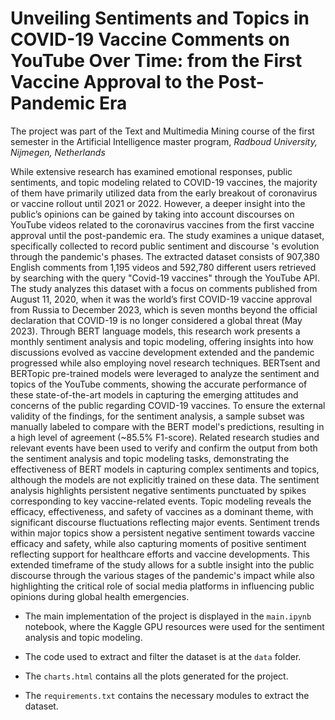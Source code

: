 # Unveiling Sentiments and Topics in COVID-19 Vaccine Comments on YouTube Over Time: from the First Vaccine Approval to the Post-Pandemic Era
The project was part of the Text and Multimedia Mining course of the first semester in the Artificial Intelligence master program, _Radboud University, Nijmegen, Netherlands_

While extensive research has examined emotional responses, public sentiments, and topic modeling related to COVID-19 vaccines, the majority of them have primarily utilized data from the early breakout of coronavirus or vaccine rollout until 2021 or 2022. However, a deeper insight into the public’s opinions can be gained by taking into account discourses on YouTube videos related to the coronavirus vaccines from the first vaccine approval until the post-pandemic era. The study examines a unique dataset, specifically collected to record public sentiment and discourse 's evolution through the pandemic's phases. The extracted dataset consists of 907,380 English comments from 1,195 videos and 592,780 different users retrieved by searching with the query "Covid-19 vaccines" through the YouTube API. The study analyzes this dataset with a focus on comments published from August 11, 2020, when it was the world’s first COVID-19 vaccine approval from Russia to December 2023, which is seven months beyond the official declaration that COVID-19 is no longer considered a global threat (May 2023). Through BERT language models, this research work presents a monthly sentiment analysis and topic modeling, offering insights into how discussions evolved as vaccine development extended and the pandemic progressed while also employing novel research techniques. BERTsent and BERTopic pre-trained models were leveraged to analyze the sentiment and topics of the YouTube comments, showing the accurate performance of these state-of-the-art models in capturing the emerging attitudes and concerns of the public regarding COVID-19 vaccines. To ensure the external validity of the findings, for the sentiment analysis, a sample subset was manually labeled to compare with the BERT model's predictions, resulting in a high level of agreement (~85.5% F1-score). Related research studies and relevant events have been used to verify and confirm the output from both the sentiment analysis and topic modeling tasks, demonstrating the effectiveness of BERT models in capturing complex sentiments and topics, although the models are not explicitly trained on these data. The sentiment analysis highlights persistent negative sentiments punctuated by spikes corresponding to key vaccine-related events. Topic modeling reveals the efficacy, effectiveness, and safety of vaccines as a dominant theme, with significant discourse fluctuations reflecting major events. Sentiment trends within major topics show a persistent negative sentiment towards vaccine efficacy and safety, while also capturing moments of positive sentiment reflecting support for healthcare efforts and vaccine developments. This extended timeframe of the study allows for a subtle insight into the public discourse through the various stages of the pandemic's impact while also highlighting the critical role of social media platforms in influencing public opinions during global health emergencies. 


* The main implementation of the project is displayed in the ``main.ipynb`` notebook, where the Kaggle GPU resources were used for the sentiment analysis and topic modeling.

* The code used to extract and filter the dataset is at the `data` folder.

* The ``charts.html`` contains all the plots generated for the project.

* The ``requirements.txt`` contains the necessary modules to extract the dataset.

